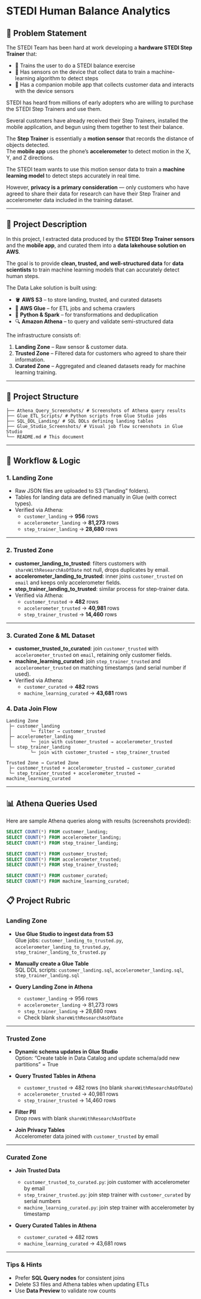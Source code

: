 #  STEDI Human Balance Analytics

## 📝 Problem Statement

The STEDI Team has been hard at work developing a **hardware STEDI Step Trainer** that:

- 🦶 Trains the user to do a STEDI balance exercise  
- 🧭 Has sensors on the device that collect data to train a machine-learning algorithm to detect steps  
- 📱 Has a companion mobile app that collects customer data and interacts with the device sensors

STEDI has heard from millions of early adopters who are willing to purchase the STEDI Step Trainers and use them.

Several customers have already received their Step Trainers, installed the mobile application, and begun using them together to test their balance.  

The **Step Trainer** is essentially a **motion sensor** that records the distance of objects detected.  
The **mobile app** uses the phone’s **accelerometer** to detect motion in the X, Y, and Z directions.

The STEDI team wants to use this motion sensor data to train a **machine learning model** to detect steps accurately in real time.  

However, **privacy is a primary consideration** — only customers who have agreed to share their data for research can have their Step Trainer and accelerometer data included in the training dataset.

---

## 📌 Project Description

In this project, I extracted data produced by the **STEDI Step Trainer sensors** and the **mobile app**, and curated them into a **data lakehouse solution on AWS**.  

The goal is to provide **clean, trusted, and well-structured data** for **data scientists** to train machine learning models that can accurately detect human steps.

The Data Lake solution is built using:
- 🪣 **AWS S3** – to store landing, trusted, and curated datasets  
- 🧰 **AWS Glue** – for ETL jobs and schema crawlers  
- 🐍 **Python & Spark** – for transformations and deduplication  
- 🔍 **Amazon Athena** – to query and validate semi-structured data

The infrastructure consists of:
1. **Landing Zone** – Raw sensor & customer data.  
2. **Trusted Zone** – Filtered data for customers who agreed to share their information.  
3. **Curated Zone** – Aggregated and cleaned datasets ready for machine learning training.

---


## 📂 Project Structure
```
├── Athena_Query_Screenshots/ # Screenshots of Athena query results
├── Glue_ETL_Scripts/ # Python scripts from Glue Studio jobs
├── SQL_DDL_Landing/ # SQL DDLs defining landing tables
├── Glue_Studio_Screenshots/ # Visual job flow screenshots in Glue Studio
└── README.md # This document
```

---

## 🚀 Workflow & Logic

### 1. Landing Zone  
- Raw JSON files are uploaded to S3 (“landing” folders).  
- Tables for landing data are defined manually in Glue (with correct types).  
- Verified via Athena:
  - `customer_landing` → **956** rows  
  - `accelerometer_landing` → **81,273** rows  
  - `step_trainer_landing` → **28,680** rows  

---

### 2. Trusted Zone  
- **customer_landing_to_trusted**: filters customers with `shareWithResearchAsOfDate` not null, drops duplicates by email.  
- **accelerometer_landing_to_trusted**: inner joins `customer_trusted` on `email` and keeps only accelerometer fields.  
- **step_trainer_landing_to_trusted**: similar process for step-trainer data.  
- Verified via Athena:
  - `customer_trusted` → **482** rows  
  - `accelerometer_trusted` → **40,981** rows  
  - `step_trainer_trusted` → **14,460** rows  


---

### 3. Curated Zone & ML Dataset  
- **customer_trusted_to_curated**: join `customer_trusted` with `accelerometer_trusted` on `email`, retaining only customer fields.  
- **machine_learning_curated**: join `step_trainer_trusted` and `accelerometer_trusted` on matching timestamps (and serial number if used).  
- Verified via Athena:
  - `customer_curated` → **482** rows  
  - `machine_learning_curated` → **43,681** rows

### 4. Data Join Flow
```
Landing Zone
 ├─ customer_landing 
 │       └─ filter → customer_trusted
 ├─ accelerometer_landing 
 │       └─ join with customer_trusted → accelerometer_trusted
 └─ step_trainer_landing
         └─ join with customer_trusted → step_trainer_trusted

Trusted Zone → Curated Zone
 ├─ customer_trusted + accelerometer_trusted → customer_curated
 └─ step_trainer_trusted + accelerometer_trusted → machine_learning_curated
```
---

## 📊 Athena Queries Used

Here are sample Athena queries along with results (screenshots provided):

```sql
SELECT COUNT(*) FROM customer_landing;
SELECT COUNT(*) FROM accelerometer_landing;
SELECT COUNT(*) FROM step_trainer_landing;

SELECT COUNT(*) FROM customer_trusted;
SELECT COUNT(*) FROM accelerometer_trusted;
SELECT COUNT(*) FROM step_trainer_trusted;

SELECT COUNT(*) FROM customer_curated;
SELECT COUNT(*) FROM machine_learning_curated;

```

## 📋 Project Rubric

### Landing Zone
- **Use Glue Studio to ingest data from S3**  
  Glue jobs: `customer_landing_to_trusted.py`, `accelerometer_landing_to_trusted.py`, `step_trainer_landing_to_trusted.py`  

- **Manually create a Glue Table**  
  SQL DDL scripts: `customer_landing.sql`, `accelerometer_landing.sql`, `step_trainer_landing.sql`  

- **Query Landing Zone in Athena**  
  - `customer_landing` → 956 rows  
  - `accelerometer_landing` → 81,273 rows  
  - `step_trainer_landing` → 28,680 rows  
  - Check blank `shareWithResearchAsOfDate`  

---

### Trusted Zone
- **Dynamic schema updates in Glue Studio**  
  Option: “Create table in Data Catalog and update schema/add new partitions” = True  

- **Query Trusted Tables in Athena**  
  - `customer_trusted` → 482 rows (no blank `shareWithResearchAsOfDate`)  
  - `accelerometer_trusted` → 40,981 rows  
  - `step_trainer_trusted` → 14,460 rows  

- **Filter PII**  
  Drop rows with blank `shareWithResearchAsOfDate`  

- **Join Privacy Tables**  
  Accelerometer data joined with `customer_trusted` by email  

---

### Curated Zone
- **Join Trusted Data**  
  - `customer_trusted_to_curated.py`: join customer with accelerometer by email  
  - `step_trainer_trusted.py`: join step trainer with `customer_curated` by serial numbers  
  - `machine_learning_curated.py`: join step trainer with accelerometer by timestamp  

- **Query Curated Tables in Athena**  
  - `customer_curated` → 482 rows  
  - `machine_learning_curated` → 43,681 rows  

---

### Tips & Hints
- Prefer **SQL Query nodes** for consistent joins  
- Delete S3 files and Athena tables when updating ETLs  
- Use **Data Preview** to validate row counts    


